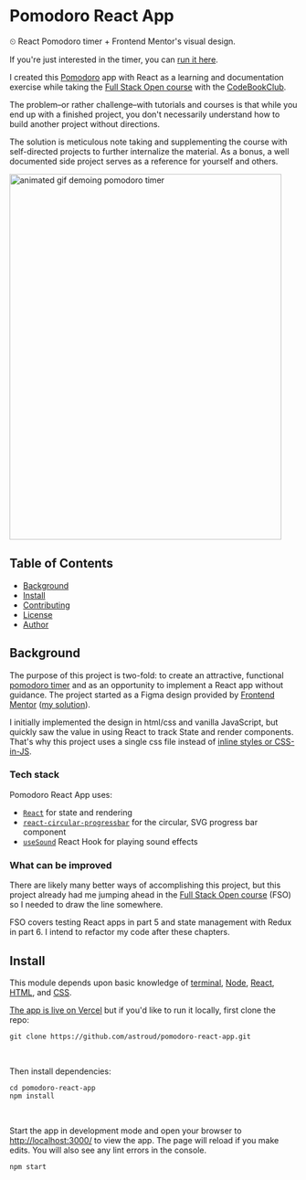 # Pomodoro React App

⏲ React Pomodoro timer + Frontend Mentor's visual design.


If you're just interested in the timer, you can [run it here](https://pomodoro.astroud.vercel.app).

I created this [Pomodoro](https://en.wikipedia.org/wiki/Pomodoro_Technique) app with React as a learning and documentation exercise while taking the [Full Stack Open course](https://fullstackopen.com/en/) with the [CodeBookClub](https://madisonkanna.com/codebookclub/).

The problem–or rather challenge–with tutorials and courses is that while you end up with a finished project, you don't necessarily understand how to build another project without directions.

The solution is meticulous note taking and supplementing the course with self-directed projects to further internalize the material. As a bonus, a well documented side project serves as a reference for yourself and others.

<img src="demo.gif" width="476" height="640" alt="animated gif demoing pomodoro timer" />


## Table of Contents

- [Background](#background)
- [Install](#install)
- [Contributing](#contributing)
- [License](#license)
- [Author](#author)



## Background
The purpose of this project is two-fold: to create an attractive, functional [pomodoro timer](https://en.wikipedia.org/wiki/Pomodoro_Technique) and as an opportunity to implement a React app without guidance. The project started as a Figma design provided by [Frontend Mentor](https://www.frontendmentor.io) ([my solution](https://www.frontendmentor.io/solutions/pomodoro-react-app-2gFE6LaFn)).

I initially implemented the design in html/css and vanilla JavaScript, but quickly saw the value in using React to track State and render components. That's why this project uses a single css file instead of [inline styles or CSS-in-JS](https://reactjs.org/docs/faq-styling.html).


### Tech stack
Pomodoro React App uses:
* [`React`](https://reactjs.org) for state and rendering
* [`react-circular-progressbar`](https://github.com/kevinsqi/react-circular-progressbar) for the circular, SVG progress bar component
* [`useSound`](https://github.com/joshwcomeau/use-sound) React Hook for playing sound effects


### What can be improved
There are likely many better ways of accomplishing this project, but this project already had me jumping ahead in the [Full Stack Open course](https://fullstackopen.com/en/) (FSO) so I needed to draw the line somewhere. 

FSO covers testing React apps in part 5 and state management with Redux in part 6. I intend to refactor my code after these chapters.


## Install

This module depends upon basic knowledge of [terminal](https://developer.mozilla.org/en-US/docs/Learn/Tools_and_testing/Understanding_client-side_tools/Command_line), [Node](https://nodejs.org/en/), [React](https://reactjs.org), [HTML](https://developer.mozilla.org/en-US/docs/Learn/HTML), and [CSS](https://developer.mozilla.org/en-US/docs/Learn/CSS).

[The app is live on Vercel]((https://pomodoro.astroud.vercel.app)) but if you'd like to run it locally, first clone the repo:

```
git clone https://github.com/astroud/pomodoro-react-app.git
```
<br>

Then install dependencies:

```
cd pomodoro-react-app
npm install
```
<br>

Start the app in development mode and open your browser to [http://localhost:3000/](http://localhost:3000/) to view the app. The page will reload if you make edits. You will also see any lint errors in the console.

```
npm start
```

